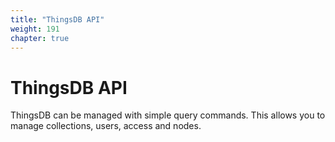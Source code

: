 ```yaml
---
title: "ThingsDB API"
weight: 191
chapter: true
---
```


# ThingsDB API

ThingsDB can be managed with simple query commands. This allows you to manage
collections, users, access and nodes.
